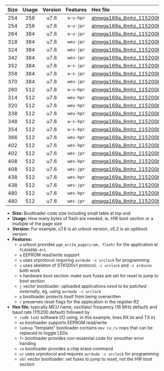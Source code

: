 |Size|Usage|Version|Features|Hex file|
|:-:|:-:|:-:|:-:|:--|
|254|256|u7.6|`w-u-hpr`|[atmega169a_8mhz_115200bps_rxe0_txe1_ur.hex](https://raw.githubusercontent.com/stefanrueger/urboot/main/bootloaders/atmega169a/fcpu_8mhz/115200_bps/atmega169a_8mhz_115200bps_rxe0_txe1_ur.hex)|
|254|256|u7.6|`w-u-jpr`|[atmega169a_8mhz_115200bps_rxe0_txe1_ur_vbl.hex](https://raw.githubusercontent.com/stefanrueger/urboot/main/bootloaders/atmega169a/fcpu_8mhz/115200_bps/atmega169a_8mhz_115200bps_rxe0_txe1_ur_vbl.hex)|
|264|384|u7.6|`w-u-jpr`|[atmega169a_8mhz_115200bps_rxe0_txe1_lednop_ur_vbl.hex](https://raw.githubusercontent.com/stefanrueger/urboot/main/bootloaders/atmega169a/fcpu_8mhz/115200_bps/atmega169a_8mhz_115200bps_rxe0_txe1_lednop_ur_vbl.hex)|
|318|384|u7.6|`weu-jpr`|[atmega169a_8mhz_115200bps_rxe0_txe1_ee_ur_vbl.hex](https://raw.githubusercontent.com/stefanrueger/urboot/main/bootloaders/atmega169a/fcpu_8mhz/115200_bps/atmega169a_8mhz_115200bps_rxe0_txe1_ee_ur_vbl.hex)|
|324|384|u7.6|`weu-jpr`|[atmega169a_8mhz_115200bps_rxe0_txe1_ee_lednop_ur_vbl.hex](https://raw.githubusercontent.com/stefanrueger/urboot/main/bootloaders/atmega169a/fcpu_8mhz/115200_bps/atmega169a_8mhz_115200bps_rxe0_txe1_ee_lednop_ur_vbl.hex)|
|342|384|u7.6|`weu-jpr`|[atmega169a_8mhz_115200bps_rxe0_txe1_ee_lednop_fr_ur_vbl.hex](https://raw.githubusercontent.com/stefanrueger/urboot/main/bootloaders/atmega169a/fcpu_8mhz/115200_bps/atmega169a_8mhz_115200bps_rxe0_txe1_ee_lednop_fr_ur_vbl.hex)|
|352|384|u7.6|`w-s-jpr`|[atmega169a_8mhz_115200bps_rxe0_txe1_vbl.hex](https://raw.githubusercontent.com/stefanrueger/urboot/main/bootloaders/atmega169a/fcpu_8mhz/115200_bps/atmega169a_8mhz_115200bps_rxe0_txe1_vbl.hex)|
|358|384|u7.6|`w-s-jpr`|[atmega169a_8mhz_115200bps_rxe0_txe1_lednop_vbl.hex](https://raw.githubusercontent.com/stefanrueger/urboot/main/bootloaders/atmega169a/fcpu_8mhz/115200_bps/atmega169a_8mhz_115200bps_rxe0_txe1_lednop_vbl.hex)|
|370|384|u7.6|`weu-jpr`|[atmega169a_8mhz_115200bps_rxe0_txe1_ee_lednop_fr_ce_ur_vbl.hex](https://raw.githubusercontent.com/stefanrueger/urboot/main/bootloaders/atmega169a/fcpu_8mhz/115200_bps/atmega169a_8mhz_115200bps_rxe0_txe1_ee_lednop_fr_ce_ur_vbl.hex)|
|260|512|u7.6|`w-u-hpr`|[atmega169a_8mhz_115200bps_rxe0_txe1_lednop_ur.hex](https://raw.githubusercontent.com/stefanrueger/urboot/main/bootloaders/atmega169a/fcpu_8mhz/115200_bps/atmega169a_8mhz_115200bps_rxe0_txe1_lednop_ur.hex)|
|314|512|u7.6|`weu-hpr`|[atmega169a_8mhz_115200bps_rxe0_txe1_ee_ur.hex](https://raw.githubusercontent.com/stefanrueger/urboot/main/bootloaders/atmega169a/fcpu_8mhz/115200_bps/atmega169a_8mhz_115200bps_rxe0_txe1_ee_ur.hex)|
|320|512|u7.6|`weu-hpr`|[atmega169a_8mhz_115200bps_rxe0_txe1_ee_lednop_ur.hex](https://raw.githubusercontent.com/stefanrueger/urboot/main/bootloaders/atmega169a/fcpu_8mhz/115200_bps/atmega169a_8mhz_115200bps_rxe0_txe1_ee_lednop_ur.hex)|
|338|512|u7.6|`weu-hpr`|[atmega169a_8mhz_115200bps_rxe0_txe1_ee_lednop_fr_ur.hex](https://raw.githubusercontent.com/stefanrueger/urboot/main/bootloaders/atmega169a/fcpu_8mhz/115200_bps/atmega169a_8mhz_115200bps_rxe0_txe1_ee_lednop_fr_ur.hex)|
|348|512|u7.6|`w-s-hpr`|[atmega169a_8mhz_115200bps_rxe0_txe1.hex](https://raw.githubusercontent.com/stefanrueger/urboot/main/bootloaders/atmega169a/fcpu_8mhz/115200_bps/atmega169a_8mhz_115200bps_rxe0_txe1.hex)|
|354|512|u7.6|`w-s-hpr`|[atmega169a_8mhz_115200bps_rxe0_txe1_lednop.hex](https://raw.githubusercontent.com/stefanrueger/urboot/main/bootloaders/atmega169a/fcpu_8mhz/115200_bps/atmega169a_8mhz_115200bps_rxe0_txe1_lednop.hex)|
|366|512|u7.6|`weu-hpr`|[atmega169a_8mhz_115200bps_rxe0_txe1_ee_lednop_fr_ce_ur.hex](https://raw.githubusercontent.com/stefanrueger/urboot/main/bootloaders/atmega169a/fcpu_8mhz/115200_bps/atmega169a_8mhz_115200bps_rxe0_txe1_ee_lednop_fr_ce_ur.hex)|
|402|512|u7.6|`wes-hpr`|[atmega169a_8mhz_115200bps_rxe0_txe1_ee.hex](https://raw.githubusercontent.com/stefanrueger/urboot/main/bootloaders/atmega169a/fcpu_8mhz/115200_bps/atmega169a_8mhz_115200bps_rxe0_txe1_ee.hex)|
|402|512|u7.6|`wes-jpr`|[atmega169a_8mhz_115200bps_rxe0_txe1_ee_vbl.hex](https://raw.githubusercontent.com/stefanrueger/urboot/main/bootloaders/atmega169a/fcpu_8mhz/115200_bps/atmega169a_8mhz_115200bps_rxe0_txe1_ee_vbl.hex)|
|408|512|u7.6|`wes-hpr`|[atmega169a_8mhz_115200bps_rxe0_txe1_ee_lednop.hex](https://raw.githubusercontent.com/stefanrueger/urboot/main/bootloaders/atmega169a/fcpu_8mhz/115200_bps/atmega169a_8mhz_115200bps_rxe0_txe1_ee_lednop.hex)|
|408|512|u7.6|`wes-jpr`|[atmega169a_8mhz_115200bps_rxe0_txe1_ee_lednop_vbl.hex](https://raw.githubusercontent.com/stefanrueger/urboot/main/bootloaders/atmega169a/fcpu_8mhz/115200_bps/atmega169a_8mhz_115200bps_rxe0_txe1_ee_lednop_vbl.hex)|
|438|512|u7.6|`wes-hpr`|[atmega169a_8mhz_115200bps_rxe0_txe1_ee_lednop_fr.hex](https://raw.githubusercontent.com/stefanrueger/urboot/main/bootloaders/atmega169a/fcpu_8mhz/115200_bps/atmega169a_8mhz_115200bps_rxe0_txe1_ee_lednop_fr.hex)|
|438|512|u7.6|`wes-jpr`|[atmega169a_8mhz_115200bps_rxe0_txe1_ee_lednop_fr_vbl.hex](https://raw.githubusercontent.com/stefanrueger/urboot/main/bootloaders/atmega169a/fcpu_8mhz/115200_bps/atmega169a_8mhz_115200bps_rxe0_txe1_ee_lednop_fr_vbl.hex)|
|480|512|u7.6|`wes-hpr`|[atmega169a_8mhz_115200bps_rxe0_txe1_ee_lednop_fr_ce.hex](https://raw.githubusercontent.com/stefanrueger/urboot/main/bootloaders/atmega169a/fcpu_8mhz/115200_bps/atmega169a_8mhz_115200bps_rxe0_txe1_ee_lednop_fr_ce.hex)|
|480|512|u7.6|`wes-jpr`|[atmega169a_8mhz_115200bps_rxe0_txe1_ee_lednop_fr_ce_vbl.hex](https://raw.githubusercontent.com/stefanrueger/urboot/main/bootloaders/atmega169a/fcpu_8mhz/115200_bps/atmega169a_8mhz_115200bps_rxe0_txe1_ee_lednop_fr_ce_vbl.hex)|

- **Size:** Bootloader code size including small table at top end
- **Usage:** How many bytes of flash are needed, ie, HW boot section or a multiple of the page size
- **Version:** For example, u7.6 is an urboot version, o5.2 is an optiboot version
- **Features:**
  + `w` urboot provides `pgm_write_page(sram, flash)` for the application at `FLASHEND-4+1`
  + `e` EEPROM read/write support
  + `u` uses urprotocol requiring `avrdude -c urclock` for programming
  + `s` uses skeleton of STK500v1 protocol; `-c urclock` and `-c arduino` both work
  + `h` hardware boot section: make sure fuses are set for reset to jump to boot section
  + `j` vector bootloader: uploaded applications *need to be patched externally*, eg, using `avrdude -c urclock`
  + `p` bootloader protects itself from being overwritten
  + `r` preserves reset flags for the application in the register R2
- **Hex file:** typically MCU name, oscillator frequency (16 MHz default) and baud rate (115200 default) followed by
  + `rxd0 txd1` software I/O using, in this example, lines RX `D0` and TX `D1`
  + `ee` bootloader supports EEPROM read/write
  + `lednop` "template" bootloader contains `mov rx,rx` nops that can be replaced to toggle LEDs
  + `fr` bootloader provides non-essential code for smoother error handing
  + `ce` bootloader provides a chip erase command
  + `ur` uses urprotocol and requires `avrdude -c urclock` for programming
  + `vbl` vector bootloader: set fuses to jump to reset, not the HW boot section
